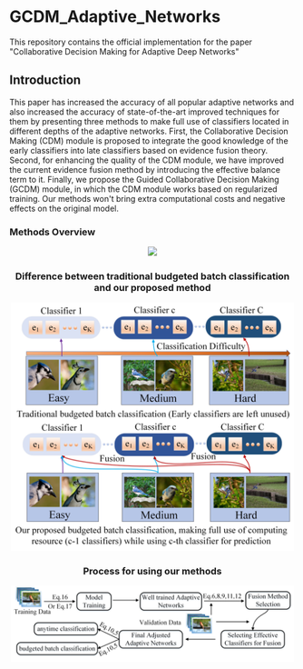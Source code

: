 # GCDM_Adaptive_Networks
This repository contains the official implementation for the paper "Collaborative Decision Making for Adaptive Deep Networks"
## Introduction
This paper has increased the accuracy of all popular adaptive networks and also increased the accuracy of state-of-the-art improved techniques for them by presenting three methods to make full use of classifiers located in different depths of the adaptive networks. First, the Collaborative Decision Making (CDM) module is proposed to integrate the good knowledge of the early classifiers into late classifiers based on evidence fusion theory. Second, for enhancing the quality of the CDM module, we have improved the current evidence fusion method by introducing the effective balance term to it. Finally, we propose the Guided Collaborative Decision Making (GCDM) module, in which the CDM module works based on regularized training. Our methods won't bring extra computational costs and negative effects on the original model.

### Methods Overview
<div align=center> <img src="https://github.com/Meteor-Stars/GCDM_Adaptive_Networks/blob/master/Figures/methods_overview_comparsion.jpg" width="650">

### Difference between traditional budgeted batch classification and our proposed method
<img src="https://github.com/Meteor-Stars/GCDM_Adaptive_Networks/blob/master/Figures/bugdeted_classification_difference.jpg" width="500">
  
### Process for using our methods
<img src="https://github.com/Meteor-Stars/GCDM_Adaptive_Networks/blob/master/Figures/model_used_process.jpg" width="500">

